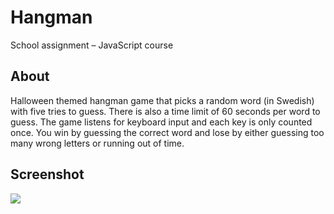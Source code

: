 # Hangman

School assignment – JavaScript course

## About

Halloween themed hangman game that picks a random word (in Swedish) with five tries to guess. There is also a time limit of 60 seconds per word to guess. The game listens for keyboard input and each key is only counted once. You win by guessing the correct word and lose by either guessing too many wrong letters or running out of time.

## Screenshot

![](https://user-images.githubusercontent.com/72305598/134008817-3593323a-5738-4013-bc64-37e1165c5b2e.png)
